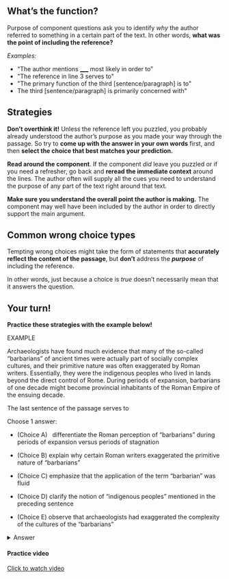 ## What’s the function?

Purpose of component questions ask you to identify *why* the author referred to something in a certain part of the text. In other words, **what was the point of including the reference?**

*Examples:*

- “The author mentions <u>___</u> most likely in order to”
- "The reference in line 3 serves to"
- "The primary function of the third [sentence/paragraph] is to"
- The third [sentence/paragraph] is primarily concerned with"

## Strategies

**Don’t overthink it!** Unless the reference left you puzzled, you probably already understood the author’s purpose as you made your way through the passage. So try to **come up with the answer in your own words** first, and then **select the choice that best matches your prediction.**

**Read around the component**. If the component *did* leave you puzzled or if you need a refresher, go back and **reread the immediate context** around the lines. The author often will supply all the cues you need to understand the purpose of any part of the text right around that text. 

**Make sure you understand the overall point the author is making.** The component may well have been included by the author in order to directly support the main argument.



## Common wrong choice types

Tempting wrong choices might take the form of statements that **accurately reflect the content of the passage**, but **don’t** address the ***purpose*** of including the reference. 

In other words, just because a choice is *true* doesn’t necessarily mean that it answers the question.



## Your turn!

**Practice these strategies with the example below!**

EXAMPLE

Archaeologists have found much evidence that many of the so-called “barbarians” of ancient times were actually part of socially complex cultures, and their primitive nature was often exaggerated by Roman writers. Essentially, they were the indigenous peoples who lived in lands beyond the direct control of Rome. During periods of expansion, barbarians of one decade might become provincial inhabitants of the Roman Empire of the ensuing decade.

The last sentence of the passage serves to

Choose 1 answer:

- (Choice A)   differentiate the Roman perception of “barbarians” during periods of expansion versus periods of stagnation

- (Choice B)   explain why certain Roman writers exaggerated the primitive nature of “barbarians”

- (Choice C)   emphasize that the application of the term “barbarian” was fluid

- (Choice D)   clarify the notion of “indigenous peoples” mentioned in the preceding sentence

- (Choice E)   observe that archaeologists had exaggerated the complexity of the cultures of the “barbarians”

<details>
  <summary>Answer</summary>
  The correct answer is C

  Explain in detail 

- Choice A: This isn't how the last sentence functions in the paragraph. The passage doesn't contrast periods of expansion with periods of stagnation, so no such differentiation takes place; all we know is that in periods of expansion, conquered barbarians might cease to be considered barbarians.
- Choice B: This isn't how this sentence functions in the paragraph. The exaggeration referred to in the second sentence is not explained by this last sentence. The last sentence explains how one era's barbarians became the next era's Romans, but not why Roman writers exaggerated their primitivity.
- Choice C: This is the best choice. The last sentence expresses that people who had been labeled barbaric "might become provincial inhabitants of the Roman Empire"when the borders changed, admitting new people within the boundaries of Rome.
- Choice D: This isn't what the author is doing in this sentence. The last sentence doesn’t clarify or define “indigenous peoples”.
- Choice E: This isn’t how the last sentence functions in the passage. The last sentence doesn’t mention archaeologists, nor does the passage ever suggest that they exaggerated the complexity of “barbarian” cultures. In fact, the opposite is implied. By sharing that new evidence supports the idea that so-called “barbarians” were *actually* part of socially complex cultures, the author suggests that earlier archaeologists had suggested otherwise.

</details>

#### Practice video

[Click to watch video](./videos/07-purpose-of-component.mp4)
